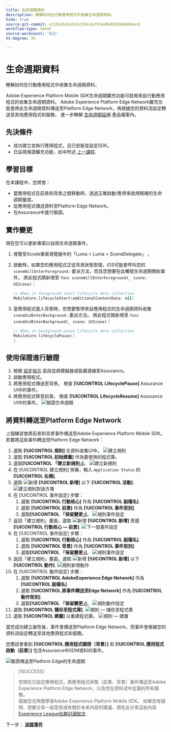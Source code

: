 ```yaml
---
title: 生命週期資料
description: 瞭解如何在行動應用程式中收集生命週期資料。
hide: true
source-git-commit: e119e2bdce524c834cdaf43ed9eb9d26948b0ac6
workflow-type: tm+mt
source-wordcount: '612'
ht-degree: 3%

---
```


# 生命週期資料

瞭解如何在行動應用程式中收集生命週期資料。

Adobe Experience Platform Mobile SDK生命週期擴充功能可啟用來自行動應用程式的收集生命週期資料。 Adobe Experience Platform Edge Network擴充功能會將此生命週期資料傳送至Platform Edge Network，再根據您的資料流設定轉送至其他應用程式和服務。 進一步瞭解 [生命週期延伸](https://developer.adobe.com/client-sdks/documentation/lifecycle-for-edge-network/) 產品檔案內。


## 先決條件

* 成功建立並執行應用程式，且已安裝並設定SDK。
* 已註冊保證擴充功能，如中所述 [上一課程](install-sdks.md).

## 學習目標

在本課程中，您將會：

<!--
* Add lifecycle field group to the schema.
* -->
* 當應用程式在前景和背景之間移動時，透過正確啟動/暫停來啟用精確的生命週期量度。
* 從應用程式傳送資料至Platform Edge Network。
* 在Assurance中進行驗證。

<!--
## Add lifecycle field group to schema

The Consumer Experience Event field group you added in the [previous lesson](create-schema.md) already contains the lifecycle fields, so you can skip this step. If you don't use Consumer Experience Event field group in your own app, you can add the lifecycle fields by doing the following:

1. Navigate to the schema interface as described in the [previous lesson](create-schema.md).
1. Open the **Luma Mobile App Event Schema** schema and select **[!UICONTROL Add]** next to Field groups.
    ![select add](assets/lifecycle-add.png)
1. In the search bar, enter "lifecycle".
1. Select the checkbox next to **[!UICONTROL AEP Mobile Lifecycle Details]**.
1. Select **[!UICONTROL Add field groups]**.
    ![add field group](assets/lifecycle-lifecycle-field-group.png)
1. Select **[!UICONTROL Save]**.
    ![save](assets/lifecycle-lifecycle-save.png)
-->

## 實作變更

現在您可以更新專案以註冊生命週期事件。

1. 導覽至Xcode專案導覽器中的「Luma > Luma > SceneDelegate」 。

1. 啟動時，如果您的應用程式正從背景狀態恢復，iOS可能會呼叫您的 `sceneWillEnterForeground:` 委派方法，而且您想要在此觸發生命週期開始事件。 將此程式碼新增至 `func sceneWillEnterForeground(_ scene: UIScene)`：

   ```swift
   // When in foreground start lifecycle data collection
   MobileCore.lifecycleStart(additionalContextData: nil)
   ```

1. 當應用程式進入背景時，您想要暫停來自應用程式的生命週期資料收集 `sceneDidEnterBackground:` 委派方法。 將此程式碼新增至  `func sceneDidEnterBackground(_ scene: UIScene)`：

   ```swift
   // When in background pause lifecycle data collection
   MobileCore.lifecyclePause()
   }
   ```

## 使用保證進行驗證

1. 檢閱 [設定指示](assurance.md) 區段並將模擬器或裝置連線至Assurance。
1. 啟動應用程式。
1. 將應用程式傳送至背景。 檢查 **[!UICONTROL LifecyclePause]** Assurance UI中的事件。
1. 將應用程式移至前景。 檢查 **[!UICONTROL LifecycleResume]** Assurance UI中的事件。
   ![驗證生命週期](assets/lifecycle-lifecycle-assurance.png)


## 將資料轉送至Platform Edge Network

上個練習會將前景和背景事件傳送至Adobe Experience Platform Mobile SDK。 若要將這些事件轉送至Platform Edge Network：

1. 選取 **[!UICONTROL 規則]** 在資料收集UI中。
   ![建立規則](assets/rule-create.png)
1. 選取 **[!UICONTROL 初始建置]** 作為要使用的程式庫。
1. 選取&#x200B;**[!UICONTROL 「建立新規則」]**。
   ![建立新規則](assets/rules-create-new.png)
1. 在 [!UICONTROL 建立規則] 熒幕，輸入 `Application Status` 的 **[!UICONTROL 名稱]**.
1. 選取 ![新增](https://spectrum.adobe.com/static/icons/workflow_18/Smock_AddCircle_18_N.svg) **[!UICONTROL 新增]** 以下 **[!UICONTROL 活動]**.
   ![建立規則對話方塊](assets/rule-create-name.png)
1. 在 [!UICONTROL 事件設定] 步驟：
   1. 選取 **[!UICONTROL 行動核心]** 作為 **[!UICONTROL 副檔名]**.
   1. 選取 **[!UICONTROL 前景]** 作為 **[!UICONTROL 事件型別]**.
   1. 選取&#x200B;**[!UICONTROL 「保留變更」]**。
      ![規則事件設定](assets/rule-event-configuration.png)
1. 返回「建立規則」畫面，選取 ![新增](https://spectrum.adobe.com/static/icons/workflow_18/Smock_AddCircle_18_N.svg) **[!UICONTROL 新增]** 旁邊 **[!UICONTROL 行動核心 — 前景]**.
   ![下一個事件設定](assets/rule-event-configuration-next.png)
1. 在 [!UICONTROL 事件設定] 步驟：
   1. 選取 **[!UICONTROL 行動核心]** 作為 **[!UICONTROL 副檔名]**.
   1. 選取 **[!UICONTROL 背景]** 作為 **[!UICONTROL 事件型別]**.
   1. 選取&#x200B;**[!UICONTROL 「保留變更」]**。
      ![規則事件設定](assets/rule-event-configuration-background.png)
1. 返回「建立規則」畫面，選取 ![新增](https://spectrum.adobe.com/static/icons/workflow_18/Smock_AddCircle_18_N.svg) **[!UICONTROL 新增]** 以下 **[!UICONTROL 動作]**.
   ![規則新增動作](assets/rule-action-button.png)
1. 在 [!UICONTROL 動作設定] 步驟：
   1. 選取 **[!UICONTROL AdobeExperience Edge Network]** 作為 **[!UICONTROL 副檔名]**.
   1. 選取 **[!UICONTROL 將事件轉送至Edge Network]** 作為 **[!UICONTROL 動作型別]**.
   1. 選取&#x200B;**[!UICONTROL 「保留變更」]**。
      ![規則動作設定](assets/rule-action-configuration.png)
1. 選取 **[!UICONTROL 儲存至程式庫]**.
   ![規則 — 儲存至程式庫](assets/rule-save-to-library.png)
1. 選取 **[!UICONTROL 建置]** 以重建程式庫。
   ![規則 — 建置](assets/rule-build.png)

當您成功建立屬性後，事件會傳送至Platform Edge Network，而事件會根據您的資料流設定轉送至其他應用程式和服務。

您應該會看到 **[!UICONTROL 應用程式關閉（背景）]** 和 **[!UICONTROL 應用程式啟動（前景）]** 包含Assurance中XDM資料的事件。

![驗證傳送至Platform Edge的生命週期](assets/lifecycle-edge-assurance.png)

>[!SUCCESS]
>
>您現在已設定應用程式，將應用程式狀態（前景、背景）事件傳送至Adobe Experience Platform Edge Network，以及您在資料流中定義的所有服務。<br>感謝您花時間學習Adobe Experience Platform Mobile SDK。 如果您有疑問、想要分享一般意見或有關於未來內容的建議，請在此分享這些內容 [Experience League社群討論貼文](https://experienceleaguecommunities.adobe.com/t5/adobe-experience-platform-launch/tutorial-discussion-implement-adobe-experience-cloud-in-mobile/td-p/443796)

下一步： **[追蹤事件](events.md)**
